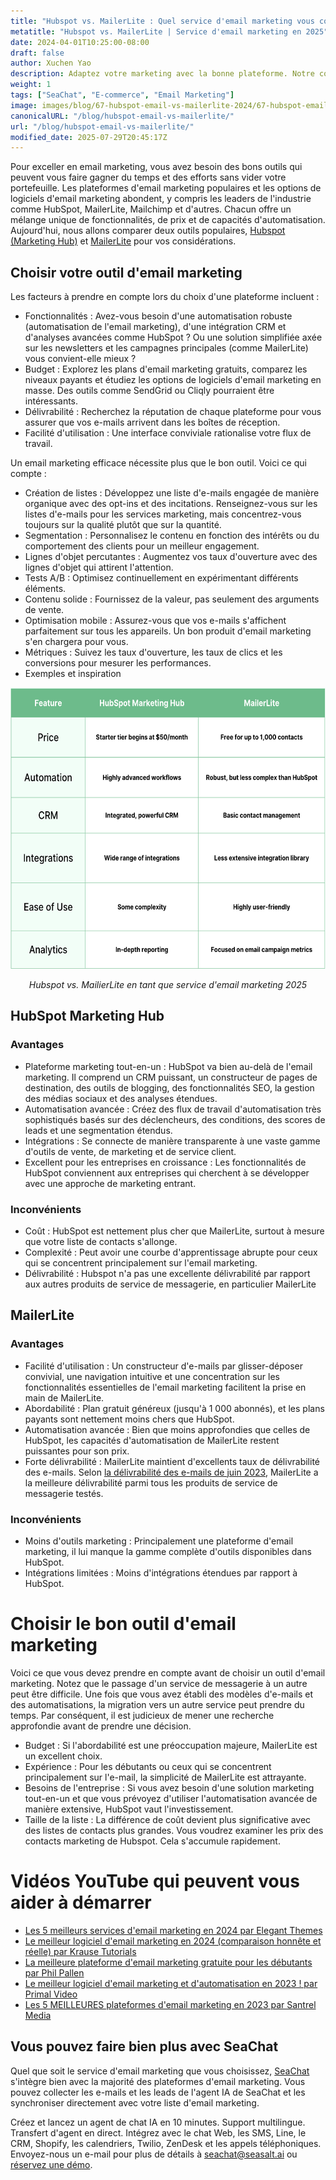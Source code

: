 ```yaml
---
title: "Hubspot vs. MailerLite : Quel service d'email marketing vous convient le mieux en 2025 ?"
metatitle: "Hubspot vs. MailerLite | Service d'email marketing en 2025"
date: 2024-04-01T10:25:00-08:00
draft: false
author: Xuchen Yao
description: Adaptez votre marketing avec la bonne plateforme. Notre comparaison HubSpot vs. MailerLite révèle le meilleur outil pour stimuler l'engagement, rationaliser les flux de travail et vous faire économiser de l'argent.
weight: 1
tags: ["SeaChat", "E-commerce", "Email Marketing"]
image: images/blog/67-hubspot-email-vs-mailerlite-2024/67-hubspot-email-vs-mailerlite-2024.jpg
canonicalURL: "/blog/hubspot-email-vs-mailerlite/"
url: "/blog/hubspot-email-vs-mailerlite/"
modified_date: 2025-07-29T20:45:17Z
---
```


Pour exceller en email marketing, vous avez besoin des bons outils qui peuvent vous faire gagner du temps et des efforts sans vider votre portefeuille. Les plateformes d'email marketing populaires et les options de logiciels d'email marketing abondent, y compris les leaders de l'industrie comme HubSpot, MailerLite, Mailchimp et d'autres. Chacun offre un mélange unique de fonctionnalités, de prix et de capacités d'automatisation. Aujourd'hui, nous allons comparer deux outils populaires, [Hubspot (Marketing Hub)](https://www.hubspot.com/products/marketing/professional) et [MailerLite](https://www.mailerlite.com/) pour vos considérations.


## Choisir votre outil d'email marketing

Les facteurs à prendre en compte lors du choix d'une plateforme incluent :

- Fonctionnalités : Avez-vous besoin d'une automatisation robuste (automatisation de l'email marketing), d'une intégration CRM et d'analyses avancées comme HubSpot ? Ou une solution simplifiée axée sur les newsletters et les campagnes principales (comme MailerLite) vous convient-elle mieux ?
- Budget : Explorez les plans d'email marketing gratuits, comparez les niveaux payants et étudiez les options de logiciels d'email marketing en masse. Des outils comme SendGrid ou Cliqly pourraient être intéressants.
- Délivrabilité : Recherchez la réputation de chaque plateforme pour vous assurer que vos e-mails arrivent dans les boîtes de réception.
- Facilité d'utilisation : Une interface conviviale rationalise votre flux de travail.

Un email marketing efficace nécessite plus que le bon outil. Voici ce qui compte :

- Création de listes : Développez une liste d'e-mails engagée de manière organique avec des opt-ins et des incitations. Renseignez-vous sur les listes d'e-mails pour les services marketing, mais concentrez-vous toujours sur la qualité plutôt que sur la quantité.
- Segmentation : Personnalisez le contenu en fonction des intérêts ou du comportement des clients pour un meilleur engagement.
- Lignes d'objet percutantes : Augmentez vos taux d'ouverture avec des lignes d'objet qui attirent l'attention.
- Tests A/B : Optimisez continuellement en expérimentant différents éléments.
- Contenu solide : Fournissez de la valeur, pas seulement des arguments de vente.
- Optimisation mobile : Assurez-vous que vos e-mails s'affichent parfaitement sur tous les appareils. Un bon produit d'email marketing s'en chargera pour vous.
- Métriques : Suivez les taux d'ouverture, les taux de clics et les conversions pour mesurer les performances.
- Exemples et inspiration


<center>
<img height="450px" src="/images/blog/67-hubspot-email-vs-mailerlite-2024/hubspot-and-mailerlite-email-marketing-service-comparison-2024.png" alt="Comparaison des services d'email marketing Hubspot vs. MailerLite 2025"/>

*Hubspot vs. MailierLite en tant que service d'email marketing 2025*
</center>

## HubSpot Marketing Hub

### Avantages

- Plateforme marketing tout-en-un : HubSpot va bien au-delà de l'email marketing. Il comprend un CRM puissant, un constructeur de pages de destination, des outils de blogging, des fonctionnalités SEO, la gestion des médias sociaux et des analyses étendues.
- Automatisation avancée : Créez des flux de travail d'automatisation très sophistiqués basés sur des déclencheurs, des conditions, des scores de leads et une segmentation étendus.
- Intégrations : Se connecte de manière transparente à une vaste gamme d'outils de vente, de marketing et de service client.
- Excellent pour les entreprises en croissance : Les fonctionnalités de HubSpot conviennent aux entreprises qui cherchent à se développer avec une approche de marketing entrant.

### Inconvénients

- Coût : HubSpot est nettement plus cher que MailerLite, surtout à mesure que votre liste de contacts s'allonge.
- Complexité : Peut avoir une courbe d'apprentissage abrupte pour ceux qui se concentrent principalement sur l'email marketing.
- Délivrabilité : Hubspot n'a pas une excellente délivrabilité par rapport aux autres produits de service de messagerie, en particulier MailerLite

## MailerLite

### Avantages

- Facilité d'utilisation : Un constructeur d'e-mails par glisser-déposer convivial, une navigation intuitive et une concentration sur les fonctionnalités essentielles de l'email marketing facilitent la prise en main de MailerLite.
- Abordabilité : Plan gratuit généreux (jusqu'à 1 000 abonnés), et les plans payants sont nettement moins chers que HubSpot.
- Automatisation avancée : Bien que moins approfondies que celles de HubSpot, les capacités d'automatisation de MailerLite restent puissantes pour son prix.
- Forte délivrabilité : MailerLite maintient d'excellents taux de délivrabilité des e-mails. Selon [la délivrabilité des e-mails de juin 2023](https://www.emailtooltester.com/en/blog/email-deliverability-june-2023/), MailerLite a la meilleure délivrabilité parmi tous les produits de service de messagerie testés.

### Inconvénients

- Moins d'outils marketing : Principalement une plateforme d'email marketing, il lui manque la gamme complète d'outils disponibles dans HubSpot.
- Intégrations limitées : Moins d'intégrations étendues par rapport à HubSpot.

# Choisir le bon outil d'email marketing

Voici ce que vous devez prendre en compte avant de choisir un outil d'email marketing. Notez que le passage d'un service de messagerie à un autre peut être difficile. Une fois que vous avez établi des modèles d'e-mails et des automatisations, la migration vers un autre service peut prendre du temps. Par conséquent, il est judicieux de mener une recherche approfondie avant de prendre une décision.

- Budget : Si l'abordabilité est une préoccupation majeure, MailerLite est un excellent choix.
- Expérience : Pour les débutants ou ceux qui se concentrent principalement sur l'e-mail, la simplicité de MailerLite est attrayante.
- Besoins de l'entreprise : Si vous avez besoin d'une solution marketing tout-en-un et que vous prévoyez d'utiliser l'automatisation avancée de manière extensive, HubSpot vaut l'investissement.
- Taille de la liste : La différence de coût devient plus significative avec des listes de contacts plus grandes. Vous voudrez examiner les prix des contacts marketing de Hubspot. Cela s'accumule rapidement.


# Vidéos YouTube qui peuvent vous aider à démarrer

- [Les 5 meilleurs services d'email marketing en 2024 par Elegant Themes](https://www.youtube.com/watch?v=FWxgafQAiUI)
- [Le meilleur logiciel d'email marketing en 2024 (comparaison honnête et réelle) par Krause Tutorials](https://www.youtube.com/watch?v=HM-FxC1jbJ4)
- [La meilleure plateforme d'email marketing gratuite pour les débutants par Phil Pallen](https://www.youtube.com/watch?v=aDXsec1WIcM)
- [Le meilleur logiciel d'email marketing et d'automatisation en 2023 ! par Primal Video](https://www.youtube.com/watch?v=ue64tBgnagA)
- [Les 5 MEILLEURES plateformes d'email marketing en 2023 par Santrel Media](https://www.youtube.com/watch?v=GvyNW2njcGE)

## Vous pouvez faire bien plus avec SeaChat

Quel que soit le service d'email marketing que vous choisissez, [SeaChat](https://chat.seasalt.ai/?utm_source=blog) s'intègre bien avec la majorité des plateformes d'email marketing. Vous pouvez collecter les e-mails et les leads de l'agent IA de SeaChat et les synchroniser directement avec votre liste d'email marketing.

Créez et lancez un agent de chat IA en 10 minutes. Support multilingue. Transfert d'agent en direct. Intégrez avec le chat Web, les SMS, Line, le CRM, Shopify, les calendriers, Twilio, ZenDesk et les appels téléphoniques. Envoyez-nous un e-mail pour plus de détails à [seachat@seasalt.ai](mailto:seameet@seasalt.ai) ou [réservez une démo](https://meetings.hubspot.com/seasalt-ai/seasalt-meeting).

